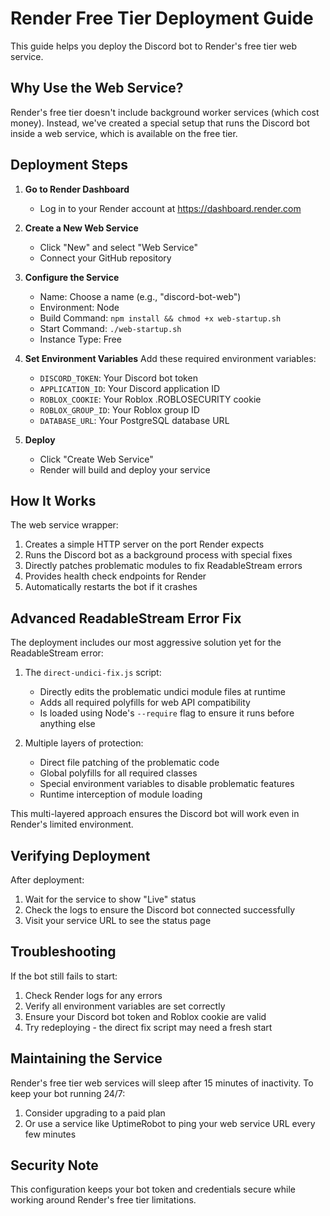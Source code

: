 # Render Free Tier Deployment Guide

This guide helps you deploy the Discord bot to Render's free tier web service.

## Why Use the Web Service?

Render's free tier doesn't include background worker services (which cost money). Instead, we've created a special setup that runs the Discord bot inside a web service, which is available on the free tier.

## Deployment Steps

1. **Go to Render Dashboard**
   - Log in to your Render account at https://dashboard.render.com

2. **Create a New Web Service**
   - Click "New" and select "Web Service"
   - Connect your GitHub repository

3. **Configure the Service**
   - Name: Choose a name (e.g., "discord-bot-web")
   - Environment: Node
   - Build Command: `npm install && chmod +x web-startup.sh`
   - Start Command: `./web-startup.sh`
   - Instance Type: Free

4. **Set Environment Variables**
   Add these required environment variables:
   - `DISCORD_TOKEN`: Your Discord bot token
   - `APPLICATION_ID`: Your Discord application ID
   - `ROBLOX_COOKIE`: Your Roblox .ROBLOSECURITY cookie
   - `ROBLOX_GROUP_ID`: Your Roblox group ID
   - `DATABASE_URL`: Your PostgreSQL database URL

5. **Deploy**
   - Click "Create Web Service"
   - Render will build and deploy your service

## How It Works

The web service wrapper:
1. Creates a simple HTTP server on the port Render expects
2. Runs the Discord bot as a background process with special fixes
3. Directly patches problematic modules to fix ReadableStream errors
4. Provides health check endpoints for Render
5. Automatically restarts the bot if it crashes

## Advanced ReadableStream Error Fix

The deployment includes our most aggressive solution yet for the ReadableStream error:

1. The `direct-undici-fix.js` script:
   - Directly edits the problematic undici module files at runtime
   - Adds all required polyfills for web API compatibility
   - Is loaded using Node's `--require` flag to ensure it runs before anything else

2. Multiple layers of protection:
   - Direct file patching of the problematic code
   - Global polyfills for all required classes
   - Special environment variables to disable problematic features
   - Runtime interception of module loading

This multi-layered approach ensures the Discord bot will work even in Render's limited environment.

## Verifying Deployment

After deployment:
1. Wait for the service to show "Live" status
2. Check the logs to ensure the Discord bot connected successfully
3. Visit your service URL to see the status page

## Troubleshooting

If the bot still fails to start:
1. Check Render logs for any errors
2. Verify all environment variables are set correctly
3. Ensure your Discord bot token and Roblox cookie are valid
4. Try redeploying - the direct fix script may need a fresh start

## Maintaining the Service

Render's free tier web services will sleep after 15 minutes of inactivity. To keep your bot running 24/7:
1. Consider upgrading to a paid plan
2. Or use a service like UptimeRobot to ping your web service URL every few minutes

## Security Note

This configuration keeps your bot token and credentials secure while working around Render's free tier limitations.